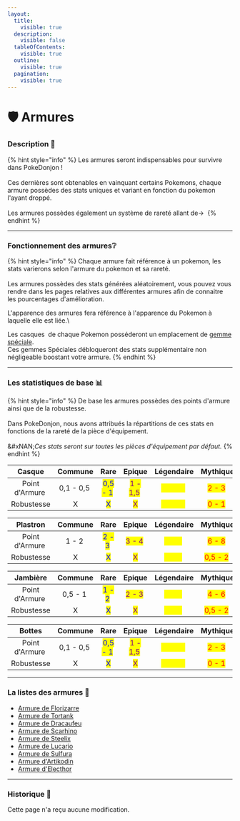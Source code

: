 ```yaml
---
layout:
  title:
    visible: true
  description:
    visible: false
  tableOfContents:
    visible: true
  outline:
    visible: true
  pagination:
    visible: true
---
```


# 🛡️ Armures

### Description 📃

{% hint style="info" %}
Les armures seront indispensables pour survivre dans PokeDonjon !\
\
Ces dernières sont obtenables en vainquant certains Pokemons, chaque armure possèdes des stats uniques et variant en fonction du pokemon l'ayant droppé.\
\
Les armures possèdes également un système de rareté allant de<img src="../../.gitbook/assets/image (133).png" alt="" data-size="original">-> <img src="../../.gitbook/assets/image (134).png" alt="" data-size="original">
{% endhint %}

***

### Fonctionnement des armures❔&#x20;

{% hint style="info" %}
Chaque armure fait référence à un pokemon, les stats varierons selon l'armure du pokemon et sa rareté. \
\
Les armures possèdes des stats générées aléatoirement, vous pouvez vous rendre dans les pages relatives aux différentes armures afin de connaitre les pourcentages d'amélioration.

L'apparence des armures fera référence à l'apparence du Pokemon à laquelle elle est liée.\


Les casques <img src="../../.gitbook/assets/image (134).png" alt="" data-size="original"> de chaque Pokemon posséderont un emplacement de [gemme spéciale](../gemmes/#gemmes-speciale).\
Ces gemmes Spéciales débloqueront des stats supplémentaire non négligeable boostant votre armure.
{% endhint %}

***

### Les statistiques de base 📊

{% hint style="info" %}
De base les armures possèdes des points d'armure ainsi que de la robustesse.\
\
Dans PokeDonjon, nous avons attribués la répartitions de ces stats en fonctions de la rareté de la pièce d'équipement.\
\
&#xNAN;_&#x43;es stats seront sur toutes les pièces d'équipement par défaut._&#x20;
{% endhint %}

<table data-full-width="false"><thead><tr><th width="158" align="center">Casque</th><th align="center">Commune</th><th align="center">Rare</th><th align="center">Epique</th><th align="center">Légendaire</th><th align="center">Mythique</th></tr></thead><tbody><tr><td align="center">Point d'Armure <img src="../../.gitbook/assets/defense (2).png" alt="" data-size="line"></td><td align="center">0,1 - 0,5 <img src="../../.gitbook/assets/defense (2).png" alt="" data-size="original"></td><td align="center"><mark style="color:blue;">0,5 - 1</mark> <img src="../../.gitbook/assets/defense (2).png" alt="" data-size="original"></td><td align="center"><mark style="color:purple;">1 - 1,5</mark> <img src="../../.gitbook/assets/defense (2).png" alt="" data-size="original"></td><td align="center"><mark style="color:yellow;">1,5 - 2</mark> <img src="../../.gitbook/assets/defense (2).png" alt="" data-size="original"></td><td align="center"><mark style="color:red;">2 - 3</mark> <img src="../../.gitbook/assets/defense (2).png" alt="" data-size="original"></td></tr><tr><td align="center">Robustesse <img src="../../.gitbook/assets/defense (2).png" alt="" data-size="line"></td><td align="center">X</td><td align="center"><mark style="color:blue;">X</mark></td><td align="center"><mark style="color:purple;">X</mark></td><td align="center"><mark style="color:yellow;">0 - 0,5</mark> <img src="../../.gitbook/assets/defense (2).png" alt="" data-size="original"></td><td align="center"><mark style="color:red;">0 - 1</mark> <img src="../../.gitbook/assets/defense (2).png" alt="" data-size="original"></td></tr></tbody></table>

<table data-full-width="false"><thead><tr><th width="159" align="center">Plastron</th><th align="center">Commune</th><th align="center">Rare</th><th align="center">Epique</th><th align="center">Légendaire</th><th align="center">Mythique</th></tr></thead><tbody><tr><td align="center">Point d'Armure <img src="../../.gitbook/assets/defense (2).png" alt="" data-size="line"></td><td align="center">1 - 2 <img src="../../.gitbook/assets/defense (2).png" alt="" data-size="original"></td><td align="center"><mark style="color:blue;">2 - 3</mark> <img src="../../.gitbook/assets/defense (2).png" alt="" data-size="original"></td><td align="center"><mark style="color:purple;">3 - 4</mark> <img src="../../.gitbook/assets/defense (2).png" alt="" data-size="original"></td><td align="center"><mark style="color:yellow;">5 - 6</mark> <img src="../../.gitbook/assets/defense (2).png" alt="" data-size="original"></td><td align="center"><mark style="color:red;">6 - 8</mark> <img src="../../.gitbook/assets/defense (2).png" alt="" data-size="original"></td></tr><tr><td align="center">Robustesse <img src="../../.gitbook/assets/defense (2).png" alt="" data-size="line"></td><td align="center">X</td><td align="center"><mark style="color:blue;">X</mark></td><td align="center"><mark style="color:purple;">X</mark></td><td align="center"><mark style="color:yellow;">0 - 1</mark> <img src="../../.gitbook/assets/defense (2).png" alt="" data-size="original"></td><td align="center"><mark style="color:red;">0,5 - 2</mark> <img src="../../.gitbook/assets/defense (2).png" alt="" data-size="original"></td></tr></tbody></table>

<table data-full-width="false"><thead><tr><th width="159" align="center">Jambière</th><th align="center">Commune</th><th align="center">Rare</th><th align="center">Epique</th><th align="center">Légendaire</th><th align="center">Mythique</th></tr></thead><tbody><tr><td align="center">Point d'Armure <img src="../../.gitbook/assets/defense (2).png" alt="" data-size="line"></td><td align="center">0,5 - 1 <img src="../../.gitbook/assets/defense (2).png" alt="" data-size="original"></td><td align="center"><mark style="color:blue;">1 - 2</mark> <img src="../../.gitbook/assets/defense (2).png" alt="" data-size="original"></td><td align="center"><mark style="color:purple;">2 - 3</mark> <img src="../../.gitbook/assets/defense (2).png" alt="" data-size="original"></td><td align="center"><mark style="color:yellow;">3 - 4</mark> <img src="../../.gitbook/assets/defense (2).png" alt="" data-size="original"></td><td align="center"><mark style="color:red;">4 - 6</mark> <img src="../../.gitbook/assets/defense (2).png" alt="" data-size="original"></td></tr><tr><td align="center">Robustesse <img src="../../.gitbook/assets/defense (2).png" alt="" data-size="line"></td><td align="center">X</td><td align="center"><mark style="color:blue;">X</mark></td><td align="center"><mark style="color:purple;">X</mark></td><td align="center"><mark style="color:yellow;">0 - 1</mark> <img src="../../.gitbook/assets/defense (2).png" alt="" data-size="original"></td><td align="center"><mark style="color:red;">0,5 - 2</mark> <img src="../../.gitbook/assets/defense (2).png" alt="" data-size="original"></td></tr></tbody></table>

<table data-full-width="false"><thead><tr><th width="160" align="center">Bottes</th><th align="center">Commune</th><th align="center">Rare</th><th align="center">Epique</th><th align="center">Légendaire</th><th align="center">Mythique</th></tr></thead><tbody><tr><td align="center">Point d'Armure <img src="../../.gitbook/assets/defense (2).png" alt="" data-size="line"></td><td align="center">0,1 - 0,5 <img src="../../.gitbook/assets/defense (2).png" alt="" data-size="original"></td><td align="center"><mark style="color:blue;">0,5 - 1</mark> <img src="../../.gitbook/assets/defense (2).png" alt="" data-size="original"></td><td align="center"><mark style="color:purple;">1 - 1,5</mark> <img src="../../.gitbook/assets/defense (2).png" alt="" data-size="original"></td><td align="center"><mark style="color:yellow;">1,5 - 2</mark> <img src="../../.gitbook/assets/defense (2).png" alt="" data-size="original"></td><td align="center"><mark style="color:red;">2 - 3</mark> <img src="../../.gitbook/assets/defense (2).png" alt="" data-size="original"></td></tr><tr><td align="center">Robustesse <img src="../../.gitbook/assets/defense (2).png" alt="" data-size="line"></td><td align="center">X</td><td align="center"><mark style="color:blue;">X</mark></td><td align="center"><mark style="color:purple;">X</mark></td><td align="center"><mark style="color:yellow;">0 - 0,5</mark> <img src="../../.gitbook/assets/defense (2).png" alt="" data-size="original"></td><td align="center"><mark style="color:red;">0 - 1</mark> <img src="../../.gitbook/assets/defense (2).png" alt="" data-size="original"></td></tr></tbody></table>

***

### La listes des armures 📄

* [Armure de Florizarre](armure-de-florizarre.md) <img src="../../.gitbook/assets/venusaur_armors (1).png" alt="" data-size="line">
* [Armure de Tortank](armure-de-tortank.md) <img src="../../.gitbook/assets/blastoise_armors (2).png" alt="" data-size="line">
* [Armure de Dracaufeu](../../pokemon/pokedex/salameche/a-1.md) <img src="../../.gitbook/assets/charizard_armors (1).png" alt="" data-size="line">
* [Armure de Scarhino](armure-de-scarhino.md) <img src="../../.gitbook/assets/megaheracross_armor (3).png" alt="" data-size="line">
* [Armure de Steelix](armure-de-steelix.md) <img src="../../.gitbook/assets/megasteelix_armor (3).png" alt="" data-size="line">
* [Armure de Lucario](armure-de-lucario.md) <img src="../../.gitbook/assets/megalucario_armor (2).png" alt="" data-size="line">
* [Armure de Sulfura](armure-de-sulfura.md) <img src="../../.gitbook/assets/moltres_armor (1).png" alt="" data-size="line">
* [Armure d'Artikodin](armure-dartikodin.md) <img src="../../.gitbook/assets/articuno_armor (1).png" alt="" data-size="line">
* [Armure d'Electhor](armure-delecthor.md) <img src="../../.gitbook/assets/zapdos_armor (1).png" alt="" data-size="line">

***

### Historique 📖

Cette page n'a reçu aucune modification.&#x20;
